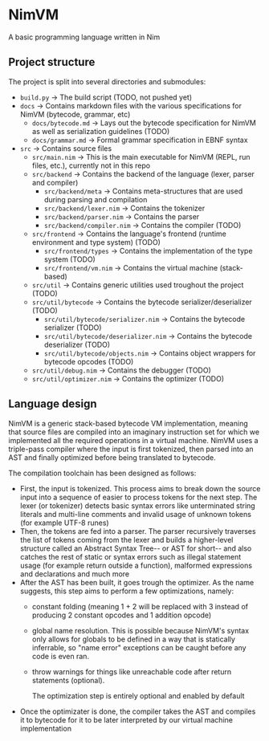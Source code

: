 # NimVM
A basic programming language written in Nim

## Project structure

The project is split into several directories and submodules:
- `build.py` -> The build script (TODO, not pushed yet)
- `docs` -> Contains markdown files with the various specifications for NimVM (bytecode, grammar, etc)
    - `docs/bytecode.md` -> Lays out the bytecode specification for NimVM as well as serialization guidelines (TODO)
    - `docs/grammar.md` -> Formal grammar specification in EBNF syntax
- `src` -> Contains source files
    - `src/main.nim` -> This is the main executable for NimVM (REPL, run files, etc.), currently not in this repo
    - `src/backend` -> Contains the backend of the language (lexer, parser and compiler)
        - `src/backend/meta` -> Contains meta-structures that are used during parsing and compilation
        - `src/backend/lexer.nim` -> Contains the tokenizer
        - `src/backend/parser.nim` -> Contains the parser 
        - `src/backend/compiler.nim` -> Contains the compiler (TODO)
    - `src/frontend` -> Contains the language's frontend (runtime environment and type system) (TODO)
        - `src/frontend/types` -> Contains the implementation of the type system (TODO)
        - `src/frontend/vm.nim` -> Contains the virtual machine (stack-based)
    - `src/util` -> Contains generic utilities used troughout the project (TODO)
    - `src/util/bytecode` -> Contains the bytecode serializer/deserializer (TODO)
        - `src/util/bytecode/serializer.nim` -> Contains the bytecode serializer (TODO)
        - `src/util/bytecode/deserializer.nim` -> Contains the bytecode deserializer (TODO)
        - `src/util/bytecode/objects.nim` -> Contains object wrappers for bytecode opcodes (TODO)
    - `src/util/debug.nim` -> Contains the debugger (TODO)
    - `src/util/optimizer.nim` -> Contains the optimizer (TODO)

## Language design

NimVM is a generic stack-based bytecode VM implementation, meaning that source files are compiled into an
imaginary instruction set for which we implemented all the required operations in a virtual machine. NimVM
uses a triple-pass compiler where the input is first tokenized, then parsed into an AST and finally optimized
before being translated to bytecode.

The compilation toolchain has been designed as follows:
- First, the input is tokenized. This process aims to break down the source input into a sequence of easier to
    process tokens for the next step. The lexer (or tokenizer) detects basic syntax errors like unterminated
    string literals and multi-line comments and invalid usage of unknown tokens (for example UTF-8 runes)
- Then, the tokens are fed into a parser. The parser recursively traverses the list of tokens coming from the lexer
  and builds a higher-level structure called an Abstract Syntax Tree-- or AST for short-- and also catches the rest of
  static or syntax errors such as illegal statement usage (for example return outside a function), malformed expressions
  and declarations and much more
- After the AST has been built, it goes trough the optimizer. As the name suggests, this step aims to perform a few optimizations,
  namely:
  - constant folding (meaning 1 + 2 will be replaced with 3 instead of producing 2 constant opcodes and 1 addition opcode)
  - global name resolution. This is possible because NimVM's syntax only allows for globals to be defined in a way that
    is statically inferrable, so "name error" exceptions can be caught before any code is even ran.
  - throw warnings for things like unreachable code after return statements (optional).

    The optimization step is entirely optional and enabled by default
- Once the optimizater is done, the compiler takes the AST and compiles it to bytecode for it to be later interpreted
  by our virtual machine implementation

